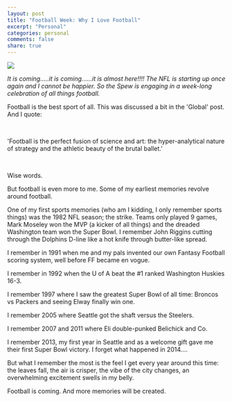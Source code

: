 ```yaml
---
layout: post
title: "Football Week: Why I Love Football"
excerpt: "Personal"
categories: personal
comments: false
share: true
---
```


![](http://rlv.zcache.com/football_heart_cutting_board-r144f592352ec4ec688cacfe4068ce86f_i9824_8byvr_512.jpg)

*It is coming.....it is coming......it is almost here!!!! The NFL is starting up once again and I cannot be happier. So the Spew is engaging in a week-long celebration of all things football.*


Football is the best sport of all. This was discussed a bit in the 'Global' post. And I quote:

<br>

'Football is the perfect fusion of science and art: the hyper-analytical nature of strategy and the athletic beauty of the brutal ballet.'


<br>


Wise words.



But football is even more to me. Some of my earliest memories revolve around football.

One of my first sports memories (who am I kidding, I only remember sports things) was the 1982 NFL season; the strike. Teams only played 9 games, Mark Moseley won the MVP (a kicker of all things) and the dreaded Washington team won the Super Bowl. I remember John Riggins cutting through the Dolphins D-line like a hot knife through butter-like spread. 

I remember in 1991 when me and my pals invented our own Fantasy Football scoring system, well before FF became en vogue.


I remember in 1992 when the U of A beat the #1 ranked Washington Huskies 16-3.

I remember 1997 where I saw the greatest Super Bowl of all time: Broncos vs Packers and seeing Elway finally win one.


I remember 2005 where Seattle got the shaft versus the Steelers.

I remember 2007 and 2011 where Eli double-punked Belichick and Co. 

I remember 2013, my first year in Seattle and as a welcome gift gave me their first Super Bowl victory. I forget what happened in 2014....


But what I remember the most is the feel I get every year around this time: the leaves fall, the air is crisper, the vibe of the city changes, an overwhelming excitement swells in my belly. 


Football is coming. And more memories will be created. 
